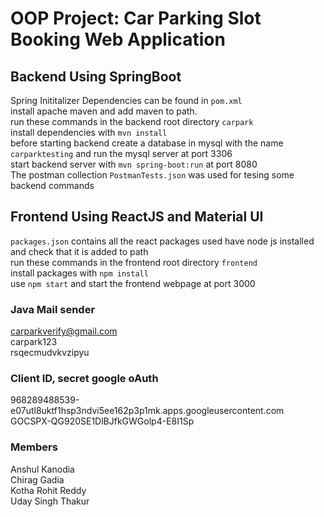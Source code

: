 # OOP Project: Car Parking Slot Booking Web Application

## Backend Using SpringBoot  
Spring Inititalizer Dependencies can be found in `pom.xml`  
install apache maven and add maven to path.  
run these commands in the backend root directory `carpark`  
install dependencies with `mvn install`  
before starting backend create a database in mysql with the name  `carparktesting` and run the mysql server at port 3306  
start backend server with `mvn spring-boot:run` at port 8080  
The postman collection `PostmanTests.json` was used for tesing some backend commands  

## Frontend Using ReactJS and Material UI  
`packages.json` contains all the react packages used
have node js installed and check that it is added to path  
run these commands in the frontend root directory `frontend`  
install packages with `npm install`  
use `npm start` and start the frontend webpage at port 3000  

### Java Mail sender  
carparkverify@gmail.com  
carpark123  
rsqecmudvkvzipyu  

### Client ID, secret google oAuth  
968289488539-e07utl8uktf1hsp3ndvi5ee162p3p1mk.apps.googleusercontent.com  
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  


### Members  
Anshul Kanodia  
Chirag Gadia  
Kotha Rohit Reddy  
Uday Singh Thakur
